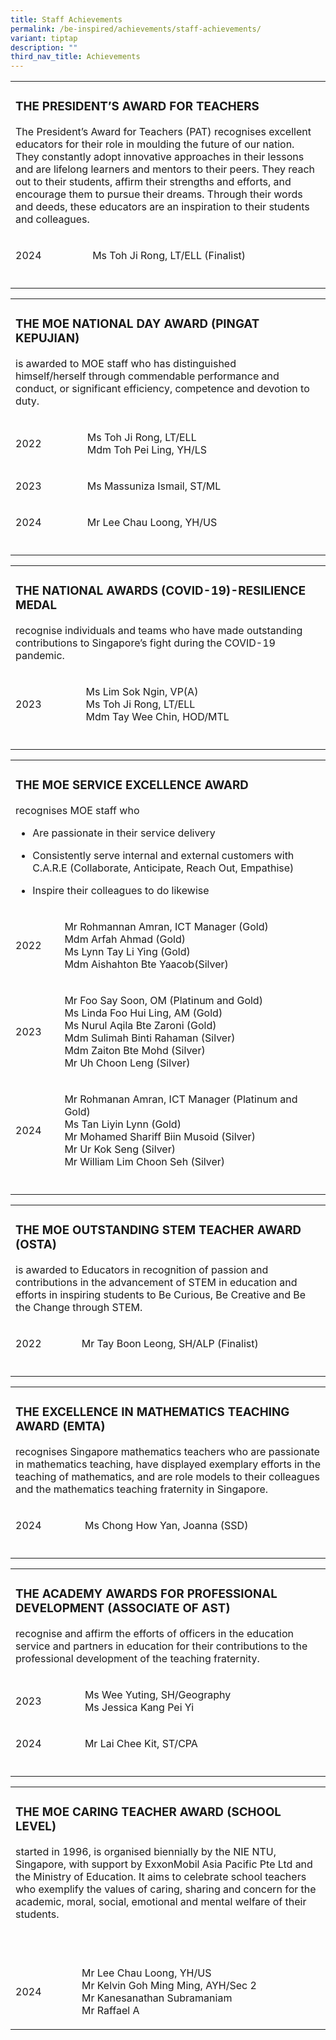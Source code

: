 ```yaml
---
title: Staff Achievements
permalink: /be-inspired/achievements/staff-achievements/
variant: tiptap
description: ""
third_nav_title: Achievements
---
```

<table style="minWidth: 50px">
<colgroup>
<col>
<col>
</colgroup>
<tbody>
<tr>
<td rowspan="1" colspan="2">
<h3><strong>THE PRESIDENT’S AWARD FOR TEACHERS</strong></h3>
<p>The President’s Award for Teachers (PAT) recognises excellent educators
for their role in moulding the future of our nation. They constantly adopt
innovative approaches in their lessons and are lifelong learners and mentors
to their peers. They reach out to their students, affirm their strengths
and efforts, and encourage them to pursue their dreams. Through their words
and deeds, these educators are an inspiration to their students and colleagues.</p>
</td>
</tr>
<tr>
<td rowspan="1" colspan="1">
<p>2024</p>
</td>
<td rowspan="1" colspan="1">
<p>&nbsp;Ms Toh Ji Rong, LT/ELL (Finalist)</p>
</td>
</tr>
<tr>
<td rowspan="1" colspan="1">
<p></p>
</td>
<td rowspan="1" colspan="1">
<p></p>
</td>
</tr>
</tbody>
</table>
<table style="minWidth: 50px">
<colgroup>
<col>
<col>
</colgroup>
<tbody>
<tr>
<td rowspan="1" colspan="2">
<h3><strong>THE MOE NATIONAL DAY AWARD (PINGAT KEPUJIAN)</strong></h3>
<p>is awarded to MOE staff who has distinguished himself/herself&nbsp;through
commendable performance and conduct, or significant efficiency, competence
and devotion to duty.</p>
</td>
</tr>
<tr>
<td rowspan="1" colspan="1">
<p>2022</p>
</td>
<td rowspan="1" colspan="1">
<p>Ms Toh Ji Rong, LT/ELL
<br>Mdm Toh Pei Ling, YH/LS</p>
</td>
</tr>
<tr>
<td rowspan="1" colspan="1">
<p>2023</p>
</td>
<td rowspan="1" colspan="1">
<p>Ms Massuniza Ismail, ST/ML</p>
</td>
</tr>
<tr>
<td rowspan="1" colspan="1">
<p>2024</p>
</td>
<td rowspan="1" colspan="1">
<p>Mr Lee Chau Loong, YH/US</p>
</td>
</tr>
<tr>
<td rowspan="1" colspan="1">
<p></p>
</td>
<td rowspan="1" colspan="1">
<p></p>
</td>
</tr>
</tbody>
</table>
<table style="minWidth: 50px">
<colgroup>
<col>
<col>
</colgroup>
<tbody>
<tr>
<td rowspan="1" colspan="2">
<h3><strong>THE NATIONAL AWARDS (COVID-19)-RESILIENCE MEDAL</strong></h3>
<p>recognise individuals and teams who have made outstanding contributions
to Singapore’s fight during the COVID-19 pandemic.</p>
</td>
</tr>
<tr>
<td rowspan="1" colspan="1">
<p>2023</p>
</td>
<td rowspan="1" colspan="1">
<p>Ms Lim Sok Ngin, VP(A)
<br>Ms Toh Ji Rong, LT/ELL
<br>Mdm Tay Wee Chin, HOD/MTL</p>
</td>
</tr>
<tr>
<td rowspan="1" colspan="1">
<p></p>
</td>
<td rowspan="1" colspan="1">
<p></p>
</td>
</tr>
</tbody>
</table>
<table style="minWidth: 50px">
<colgroup>
<col>
<col>
</colgroup>
<tbody>
<tr>
<td rowspan="1" colspan="2">
<h3><strong>THE MOE SERVICE EXCELLENCE AWARD</strong></h3>
<p>recognises MOE staff who</p>
<ul data-tight="true" class="tight">
<li>
<p>Are passionate in their service delivery</p>
</li>
<li>
<p>Consistently serve internal and external customers with C.A.R.E (Collaborate,
Anticipate, Reach Out, Empathise)</p>
</li>
<li>
<p>Inspire their colleagues to do likewise</p>
</li>
</ul>
</td>
</tr>
<tr>
<td rowspan="1" colspan="1">
<p>2022</p>
</td>
<td rowspan="1" colspan="1">
<p>Mr Rohmannan Amran, ICT Manager (Gold)
<br>Mdm Arfah Ahmad (Gold)
<br>Ms Lynn Tay Li Ying (Gold)
<br>Mdm Aishahton Bte Yaacob(Silver)</p>
</td>
</tr>
<tr>
<td rowspan="1" colspan="1">
<p>2023</p>
</td>
<td rowspan="1" colspan="1">
<p>Mr Foo Say Soon, OM (Platinum and Gold)
<br>Ms Linda Foo Hui Ling, AM (Gold)
<br>Ms Nurul Aqila Bte Zaroni (Gold)
<br>Mdm Sulimah Binti Rahaman (Silver)
<br>Mdm Zaiton Bte Mohd (Silver)
<br>Mr Uh Choon Leng (Silver)</p>
</td>
</tr>
<tr>
<td rowspan="1" colspan="1">
<p>2024</p>
</td>
<td rowspan="1" colspan="1">
<p>Mr Rohmanan Amran, ICT Manager (Platinum and Gold)
<br>Ms Tan Liyin Lynn (Gold)
<br>Mr Mohamed Shariff Biin Musoid (Silver)
<br>Mr Ur Kok Seng (Silver)
<br>Mr William Lim Choon Seh (Silver)</p>
</td>
</tr>
<tr>
<td rowspan="1" colspan="1">
<p></p>
</td>
<td rowspan="1" colspan="1">
<p></p>
</td>
</tr>
</tbody>
</table>
<table style="minWidth: 50px">
<colgroup>
<col>
<col>
</colgroup>
<tbody>
<tr>
<td rowspan="1" colspan="2">
<h3><strong>THE MOE OUTSTANDING STEM TEACHER AWARD (OSTA)</strong></h3>
<p>is awarded to Educators in recognition of passion and contributions in
the advancement of STEM in education and efforts in inspiring students
to&nbsp;Be Curious, Be Creative and Be the Change&nbsp;through STEM.</p>
</td>
</tr>
<tr>
<td rowspan="1" colspan="1">
<p>2022</p>
</td>
<td rowspan="1" colspan="1">
<p>Mr Tay Boon Leong, SH/ALP (Finalist)</p>
</td>
</tr>
<tr>
<td rowspan="1" colspan="1">
<p></p>
</td>
<td rowspan="1" colspan="1">
<p></p>
</td>
</tr>
</tbody>
</table>
<table style="minWidth: 50px">
<colgroup>
<col>
<col>
</colgroup>
<tbody>
<tr>
<td rowspan="1" colspan="2">
<h3><strong>THE EXCELLENCE IN MATHEMATICS TEACHING AWARD (EMTA)</strong></h3>
<p>recognises Singapore mathematics teachers who are passionate in mathematics
teaching, have displayed exemplary efforts in the teaching of mathematics,
and are role models to their colleagues and the mathematics teaching fraternity
in Singapore.</p>
</td>
</tr>
<tr>
<td rowspan="1" colspan="1">
<p>2024</p>
</td>
<td rowspan="1" colspan="1">
<p>Ms Chong How Yan, Joanna (SSD)</p>
</td>
</tr>
<tr>
<td rowspan="1" colspan="1">
<p></p>
</td>
<td rowspan="1" colspan="1">
<p></p>
</td>
</tr>
</tbody>
</table>
<table style="minWidth: 50px">
<colgroup>
<col>
<col>
</colgroup>
<tbody>
<tr>
<td rowspan="1" colspan="2">
<h3><strong>THE ACADEMY AWARDS FOR PROFESSIONAL DEVELOPMENT (ASSOCIATE OF AST)</strong></h3>
<p>recognise and affirm the efforts of officers in the education service
and partners in education for their contributions to the professional development
of the teaching fraternity.</p>
</td>
</tr>
<tr>
<td rowspan="1" colspan="1">
<p>2023</p>
</td>
<td rowspan="1" colspan="1">
<p>Ms Wee Yuting, SH/Geography
<br>Ms Jessica Kang Pei Yi</p>
</td>
</tr>
<tr>
<td rowspan="1" colspan="1">
<p>2024</p>
</td>
<td rowspan="1" colspan="1">
<p>Mr Lai Chee Kit, ST/CPA</p>
</td>
</tr>
<tr>
<td rowspan="1" colspan="1">
<p></p>
</td>
<td rowspan="1" colspan="1">
<p></p>
</td>
</tr>
</tbody>
</table>
<table style="minWidth: 50px">
<colgroup>
<col>
<col>
</colgroup>
<tbody>
<tr>
<td rowspan="1" colspan="2">
<h3><strong>THE MOE CARING TEACHER AWARD (SCHOOL LEVEL)</strong></h3>
<p>started in 1996, is organised biennially by the NIE NTU, Singapore, with
support by ExxonMobil Asia Pacific Pte Ltd and the Ministry of Education.
It aims to celebrate school teachers who exemplify the values of caring,
sharing and concern for the academic, moral, social, emotional and mental
welfare of their students.</p>
<p><strong>&nbsp;</strong>
</p>
</td>
</tr>
<tr>
<td rowspan="1" colspan="1">
<p>2024</p>
</td>
<td rowspan="1" colspan="1">
<p>Mr Lee Chau Loong, YH/US
<br>Mr Kelvin Goh Ming Ming, AYH/Sec 2
<br>Mr Kanesanathan Subramaniam
<br>Mr Raffael A</p>
</td>
</tr>
</tbody>
</table>
<p>&nbsp;</p>